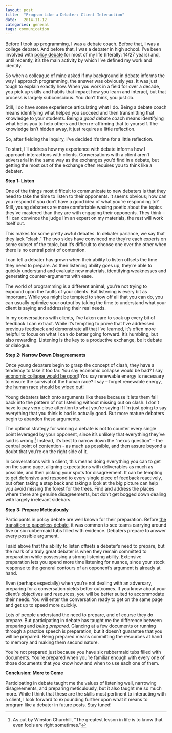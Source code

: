 ```yaml
---
layout: post
title:  "Program Like a Debater: Client Interaction"
date:   2014-11-12
categories: general
tags: communication
--- 
```


Before I took up programming, I was a debate coach. Before that, I was a college debater. And before that, I was a debater in high school. I’ve been involved with [policy debate][policy] for most of my life (literally: 14/27 years) and, until recently, it’s the main activity by which I’ve defined my work and identity.

So when a colleague of mine asked if my background in debate informs the way I approach programming, the answer was obviously yes. It was just tough to explain exactly how. When you work in a field for over a decade, you pick up skills and habits that impact how you learn and interact, but that process is largely subconscious. You don’t think, you just do.

Still, I do have some experience articulating what I do. Being a debate coach means identifying what helped you succeed and then transmitting that knowledge to your students. Being a *good* debate coach means identifying what helps you to help others and then re-affirming that to yourself. The knowledge isn’t hidden away, it just requires a little reflection.

So, after fielding the inquiry, I've decided it’s time for a little reflection.

To start, I’ll address how my experience with debate informs how I approach interactions with clients. Conversations with a client aren’t adversarial in the same way as the exchanges you’d find in a debate, but getting the most out of the exchange often requires you to think like a debater.

**Step 1: Listen**

One of the things most difficult to communicate to new debaters is that they need to take the time to listen to their opponents. It seems obvious; how can you respond if you don’t have a good idea of what you’re responding to? Still, young debaters are more comfortable waxing poetic about the topics they’ve mastered than they are with engaging their opponents. They think – if I can convince the judge I’m an expert on my materials, the rest will work itself out.

This makes for some pretty awful debates. In debater parlance, we say that they lack “clash.” The two sides have convinced me they’re each experts on some subset of the topic, but it’s difficult to choose one over the other when there is no central point of contention.

I can tell a debater has grown when their ability to listen offsets the time they need to prepare. As their listening ability goes up, they’re able to quickly understand and evaluate new materials, identifying weaknesses and generating counter-arguments with ease.

The world of programming is a different animal; you’re not trying to expound upon the faults of your clients. But listening is every bit as important. While you might be tempted to show off all that you can do, you can usually optimize your output by taking the time to understand what your client is saying and addressing their real needs.

In my conversations with clients, I’ve taken care to soak up every bit of feedback I can extract. While it’s tempting to prove that I’ve addressed previous feedback and demonstrate all that I’ve learned, it’s often more helpful to focus on what I can do better going forward. It’s humbling, but also rewarding. Listening is the key to a productive exchange, be it debate or dialogue.

**Step 2: Narrow Down Disagreements**

Once young debaters begin to grasp the concept of clash, they have a tendency to take it too far. You say economic collapse would be bad? I say [economic collapse would be good][dedev]! You say renewable energy is necessary to ensure the survival of the human race? I say – forget renewable energy, [the human race should be wiped out][wipeout]!

Young debaters latch onto arguments like these because it lets them fall back into the pattern of not listening without missing out on clash. I don’t have to pay very close attention to what you’re saying if I’m just going to say everything that you think is bad is actually good. But more mature debaters begin to abandon these arguments.

The optimal strategy for winning a debate is not to counter every single point leveraged by your opponent, since it’s unlikely that everything they’ve said is wrong.[^1] Instead, it’s best to narrow down the “nexus question” - the central point of contention - as much as possible, and then assure beyond a doubt that you’re on the right side of it.

In conversations with a client, this means doing everything you can to get on the same page, aligning expectations with deliverables as much as possible, and then picking your spots for disagreement. It can be tempting to get defensive and respond to every single piece of feedback reactively, but often taking a step back and taking a look at the big picture can help you avoid missing the forest for the trees. Find and address the places where there are genuine disagreements, but don’t get bogged down dealing with largely irrelevant sidebars.

**Step 3: Prepare Meticulously**

Participants in policy debate are well known for their preparation. Before [the transition to paperless debate][paperless], it was common to see teams carrying around five or six rubbermaid tubs filled with evidence. Debaters prepare to answer every possible argument.

I said above that the ability to listen offsets a debater’s need to prepare, but the mark of a truly great debater is when they remain committed to preparation while possessing a strong listening ability. Extensive preparation lets you spend more time listening for nuance, since your stock response to the general contours of an opponent’s argument is already at hand.

Even (perhaps especially) when you’re not dealing with an adversary, preparing for a conversation yields better outcomes. If you know about your client’s objectives and resources, you will be better suited to accommodate their needs. You will enter the conversation ready to get on the same page and get up to speed more quickly.

Lots of people understand the need to prepare, and of course they do prepare. But participating in debate has taught me the difference between preparing and *being prepared*. Glancing at a few documents or running through a practice speech is preparation, but it doesn’t guarantee that you will be prepared. Being prepared means committing the resources at hand to memory and making them second nature.

You’re not prepared just because you have six rubbermaid tubs filled with documents. You’re prepared when you’re familiar enough with every one of those documents that you know how and when to use each one of them.

**Conclusion: More to Come**

Participating in debate taught me the values of listening well, narrowing disagreements, and preparing meticulously, but it also taught me so much more. While I think that these are the skills most pertinent to interacting with a client, I look forward to expounding further upon what it means to program like a debater in future posts. Stay tuned!

[^1]: As put by Winston Churchill, "The greatest lesson in life is to know that even fools are right sometimes."

[policy]: http://en.wikipedia.org/wiki/Policy_debate
[dedev]: http://sdiencyclopedia.wikispaces.com/Dedevelopment+(Dedev)
[wipeout]:http://sdiencyclopedia.wikispaces.com/Wipeout
[paperless]: http://www.nytimes.com/2010/04/18/education/edlife/18debate-t.html?pagewanted=all&_r=0